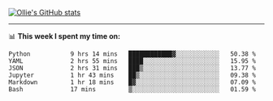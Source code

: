 <!--
**icedpanda/icedpanda** is a ✨ _special_ ✨ repository because its `README.md` (this file) appears on your GitHub profile.

Here are some ideas to get you started:

- 🔭 I’m currently working on ...
- 🌱 I’m currently learning ...
- 👯 I’m looking to collaborate on ...
- 🤔 I’m looking for help with ...
- 💬 Ask me about ...
- 📫 How to reach me: ...
- 😄 Pronouns: ...
- ⚡ Fun fact: ...
-->
[![Ollie's GitHub stats](https://github-readme-stats-icedpanda.vercel.app/api?username=icedpanda&count_private=true&show_icons=true)](https://github.com/icedpanda)

---
📊 **This week I spent my time on:**
<!--START_SECTION:waka-->

```text
Python           9 hrs 14 mins   ████████████▓░░░░░░░░░░░░   50.38 %
YAML             2 hrs 55 mins   ████░░░░░░░░░░░░░░░░░░░░░   15.95 %
JSON             2 hrs 31 mins   ███▒░░░░░░░░░░░░░░░░░░░░░   13.77 %
Jupyter          1 hr 43 mins    ██▒░░░░░░░░░░░░░░░░░░░░░░   09.38 %
Markdown         1 hr 18 mins    █▓░░░░░░░░░░░░░░░░░░░░░░░   07.09 %
Bash             17 mins         ▒░░░░░░░░░░░░░░░░░░░░░░░░   01.59 %
```

<!--END_SECTION:waka-->

